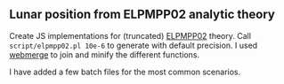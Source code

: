 ## Lunar position from ELPMPP02 analytic theory

Create JS implementations for (truncated) [ELPMPP02][1] theory.
Call `script/elpmpp02.pl 10e-6` to generate with default precision.
I used [webmerge][2] to join and minify the different functions.

[1]: ftp://cyrano-se.obspm.fr/pub/2_lunar_solutions/2_elpmpp02/
[2]: https://github.com/mgreter/webmerge

I have added a few batch files for the most common scenarios.
